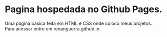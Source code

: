 # Pagina hospedada no Github Pages.
Uma pagina básica feita em HTML e CSS onde coloco meus projetos. <br/>
Para acessar entre em renanguerra.github.io 

